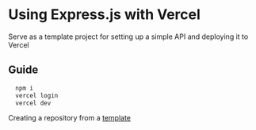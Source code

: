 
# Using Express.js with Vercel

Serve as a template project for setting up a simple API and deploying it to Vercel
## Guide

```bash
  npm i
  vercel login
  vercel dev
```
    
Creating a repository from a [template](https://docs.github.com/en/repositories/creating-and-managing-repositories/creating-a-repository-from-a-template#creating-a-repository-from-a-template)
